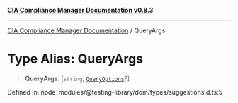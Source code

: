 [**CIA Compliance Manager Documentation v0.8.3**](../README.md)

***

[CIA Compliance Manager Documentation](../globals.md) / QueryArgs

# Type Alias: QueryArgs

> **QueryArgs**: \[`string`, [`QueryOptions`](../interfaces/QueryOptions.md)?\]

Defined in: node\_modules/@testing-library/dom/types/suggestions.d.ts:5
